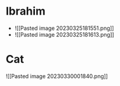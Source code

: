 # Ibrahim
- ![[Pasted image 20230325181551.png]]
- ![[Pasted image 20230325181613.png]]

# Cat
![[Pasted image 20230330001840.png]]